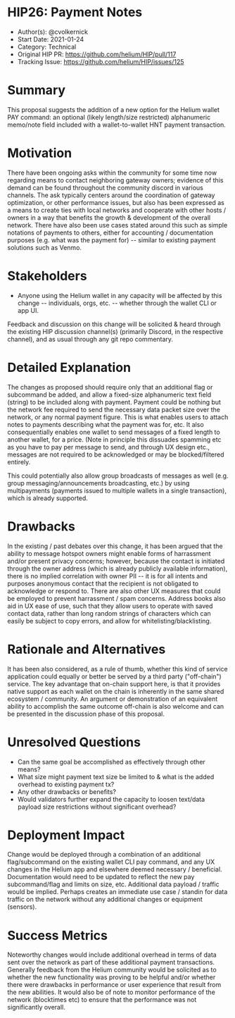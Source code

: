 # HIP26: Payment Notes

- Author(s): @cvolkernick
- Start Date: 2021-01-24
- Category: Technical
- Original HIP PR: <https://github.com/helium/HIP/pull/117>
- Tracking Issue: <https://github.com/helium/HIP/issues/125>

# Summary

This proposal suggests the addition of a new option for the Helium wallet PAY command: an optional (likely length/size restricted) alphanumeric
memo/note field included with a wallet-to-wallet HNT payment transaction.

# Motivation

There have been ongoing asks within the community for some time now regarding means to contact neighboring gateway owners; evidence of this demand
can be found throughout the community discord in various channels. The ask typically centers around the coordination of gateway optimization, or other
performance issues, but also has been expressed as a means to create ties with local networks and cooperate with other hosts / owners in a way that
benefits the growth & development of the overall network. There have also been use cases stated around this such as simple notations of payments to
others, either for accounting / documentation purposes (e.g. what was the payment for) -- similar to existing payment solutions such as Venmo.

# Stakeholders

- Anyone using the Helium wallet in any capacity will be affected by this change -- individuals, orgs, etc. -- whether through the wallet CLI or app UI.

Feedback and discussion on this change will be solicited & heard through the existing HIP discussion channel(s) (primarily Discord, in the respective channel),
and as usual through any git repo commentary.

# Detailed Explanation

The changes as proposed should require only that an additional flag or subcommand be added, and allow a fixed-size alphanumeric text field (string) to be included
along with payment. Payment could be nothing but the network fee required to send the necessary data packet size over the network, or any normal payment figure.
This is what enables users to attach notes to payments describing what the payment was for, etc. It also consequentially enables one wallet to send messages of a
fixed length to another wallet, for a price. (Note in principle this dissuades spamming etc as you have to pay per message to send, and through UX design etc.,
messages are not required to be acknowledged or may be blocked/filtered entirely.

This could potentially also allow group broadcasts of messages as well (e.g. group messaging/announcements broadcasting, etc.) by using multipayments (payments
issued to multiple wallets in a single transaction), which is already supported.

# Drawbacks

In the existing / past debates over this change, it has been argued that the ability to message hotspot owners might enable forms of harrassment and/or
present privacy concerns; however, because the contact is initiated through the owner address (which is already publicly available information), there
is no implied correlation with owner PII -- it is for all intents and purposes anonymous contact that the recipient is not obligated to acknowledge or
respond to. There are also other UX measures that could be employed to prevent harrassment / spam concerns. Address books also aid in UX ease of use,
such that they allow users to operate with saved contact data, rather than long random strings of characters which can easily be subject to copy errors,
and allow for whitelisting/blacklisting.

# Rationale and Alternatives

It has been also considered, as a rule of thumb, whether this kind of service application could equally or better be served by a third party ("off-chain")
service. The key advantage that on-chain support here, is that it provides native support as each wallet on the chain is inherently in the same shared
ecosystem / community. An argument or demonstration of an equivalent ability to accomplish the same outcome off-chain is also welcome and can be presented
in the discussion phase of this proposal.

# Unresolved Questions

- Can the same goal be accomplished as effectively through other means?
- What size might payment text size be limited to & what is the added overhead to existing payment tx?
- Any other drawbacks or benefits?
- Would validators further expand the capacity to loosen text/data payload size restrictions without significant overhead?

# Deployment Impact

Change would be deployed through a combination of an additional flag/subcommand on the existing wallet CLI pay command, and any UX changes in the Helium app
and elsewhere deemed necessary / beneficial. Documentation would need to be updated to reflect the new pay subcommand/flag and limits on size, etc. Additional data
payload / traffic would be implied. Perhaps creates an immediate use case / standin for data traffic on the network without any additional changes or equipment (sensors).

# Success Metrics

Noteworthy changes would include additional overhead in terms of data sent over the network as part of these additional payment transactions. Generally feedback from
the Helium community would be solicited as to whether the new functionality was proving to be helpful and/or whether there were drawbacks in performance or user experience
that result from the new abilities. It would also be of note to monitor performance of the network (blocktimes etc) to ensure that the performance was not significantly overall.
